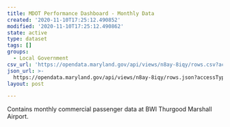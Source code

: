 ```yaml
---
title: MDOT Performance Dashboard - Monthly Data
created: '2020-11-10T17:25:12.490852'
modified: '2020-11-10T17:25:12.490862'
state: active
type: dataset
tags: []
groups:
  - Local Government
csv_url: 'https://opendata.maryland.gov/api/views/n8ay-8iqy/rows.csv?accessType=DOWNLOAD'
json_url: >-
  https://opendata.maryland.gov/api/views/n8ay-8iqy/rows.json?accessType=DOWNLOAD
layout: post

---
```

Contains monthly commercial passenger data at BWI Thurgood Marshall Airport.
